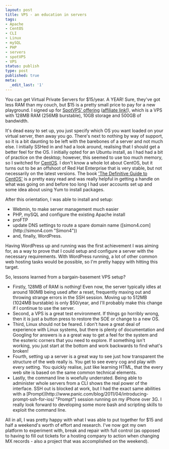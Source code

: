 ```yaml
---
layout: post
title: VPS - an education in servers
tags:
- Apache
- CentOS
- CLI
- Linux
- mySQL
- PHP
- servers
- spotVPS
- VPS
status: publish
type: post
published: true
meta:
  _edit_last: '1'
---
```

You can get Virtual Private Servers for $15/year. A YEAR! Sure, they've got less RAM than my couch, but $15 is a pretty small price to pay for a new playground. I signed up for [SpotVPS' offering](http://spotvps.com "SpotVPS") ([affiliate link!](http://www.comforthost.net/billing/aff.php?aff=155 "Comfort Host")), which is a VPS with 128MB RAM (256MB burstable), 10GB storage and 500GB of bandwidth.

It's dead easy to set up, you just specify which OS you want loaded on your virtual server, then away you go. There's next to nothing by way of support, so it is a bit daunting to be left with the barebones of a server and not much else. I initially SSHed in and had a look around, realising that I should get a better feel for the OS. I initially opted for an Ubuntu install, as I had had a bit of practice on the desktop; however, this seemed to use too much memory, so I switched for [CentOS](http://www.centos.org/ "CentOS"). I don't know a whole lot about CentOS, but it turns out to be an offshoot of Red Hat Enterprise that is very stable, but not necessarily on the latest versions. The book ['The Definitive Guide to CentOS'](http://www.amazon.com/Definitive-Guide-CentOS-Professionals-ebook/dp/B004VH7L0K/ref=tmm_kin_title_0?ie=UTF8&m=AG56TWVU5XWC2 "The Definitive Guide to CentOS") is a pretty easy read and was really helpful in getting a handle on what was going on and before too long I had user accounts set up and some idea about using Yum to install packages.

After this orientation, I was able to install and setup:
<ul><li>Webmin, to make server management much easier</li>
<li>PHP, mySQL and configure the existing Apache install</li>
<li>proFTP</li>
<li>update DNS settings to route a spare domain name ([simon4.com](http://simon4.com "Simon4"))</li>
<li>and, finally, WordPress.</li></ul>

Having WordPress up and running was the first achievement I was aiming for, as a way to prove that I could setup and configure a server with the necessary requirements. With WordPress running, a lot of other common web hosting tasks would be possible, so I'm pretty happy with hitting this target.

So, lessons learned from a bargain-basement VPS setup?
<ul>
<li>Firstly, 128MB of RAM is nothing! Even now, the server typically idles at around 180MB being used after a reset, frequently maxing out and throwing strange errors in the SSH session. Moving up to 512MB (1024MB burstable) is only $50/year, and I'll probably make this change if I continue to use the server.</li>
<li>Second, a VPS is a great test environment. If things go horribly wrong, then it is just a button press to restore the SOE or change to a new OS.</li>
<li>Third, Linux should not be feared. I don't have a great deal of experience with Linux systems, but there is plenty of documentation and Googling for answers is a a great way to get a feel for the system and the esoteric corners that you need to explore. If something isn't working, you just start at the bottom and work backwards to find what's broken!</li>
<li>Fourth, setting up a server is a great way to see just how transparent the structure of the web really is. You get to see every cog and play with every setting. You quickly realise, just like learning HTML, that the every web site is based on the same common technical elements.</li>
<li>Lastly, the command line is woefully underrated. Being able to administer whole servers from a CLI shows the real power of the interface. SSH out is blocked at work, but I had the exact same abilities with a [Prompt](http://www.panic.com/blog/2011/04/introducing-prompt-ssh-for-ios/ "Prompt") session running on my iPhone over 3G. I really look forward to developing some more bash and scripting skills to exploit the command line.</li>
</ul>

All in all, I was pretty happy with what I was able to put together for $15 and half a weekend's worth of effort and research. I've now got my own platform to experiment with, break and repair with full control (as opposed to having to fill out tickets for a hosting company to action when changing MX records - also a project that was accomplished on the weekend).
